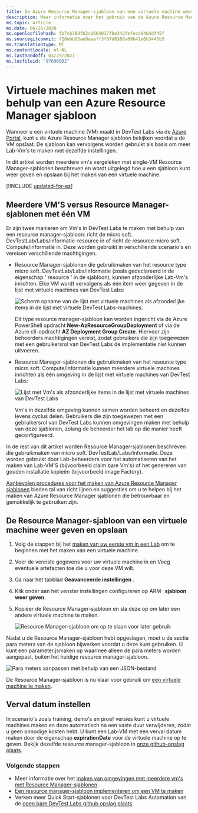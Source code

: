 ```yaml
---
title: De Azure Resource Manager-sjabloon van een virtuele machine weer geven en gebruiken
description: Meer informatie over het gebruik van de Azure Resource Manager-sjabloon van een virtuele machine om andere Vm's te maken
ms.topic: article
ms.date: 06/26/2020
ms.openlocfilehash: fb7cb38dfb2c1664017f0e342fefecdd464df45f
ms.sourcegitcommit: f28ebb95ae9aaaff3f87d8388a09b41e0b3445b5
ms.translationtype: MT
ms.contentlocale: nl-NL
ms.lasthandoff: 03/29/2021
ms.locfileid: "97696002"
---
```

# <a name="create-virtual-machines-using-an-azure-resource-manager-template"></a>Virtuele machines maken met behulp van een Azure Resource Manager sjabloon 

Wanneer u een virtuele machine (VM) maakt in DevTest Labs via de [Azure Portal](https://go.microsoft.com/fwlink/p/?LinkID=525040), kunt u de Azure Resource Manager sjabloon bekijken voordat u de VM opslaat. De sjabloon kan vervolgens worden gebruikt als basis om meer Lab-Vm's te maken met dezelfde instellingen.

In dit artikel worden meerdere vm's vergeleken met single-VM Resource Manager-sjablonen beschreven en wordt uitgelegd hoe u een sjabloon kunt weer geven en opslaan bij het maken van een virtuele machine.

[!INCLUDE [updated-for-az](../../includes/updated-for-az.md)]

## <a name="multi-vm-vs-single-vm-resource-manager-templates"></a>Meerdere VM'S versus Resource Manager-sjablonen met één VM
Er zijn twee manieren om Vm's in DevTest Labs te maken met behulp van een resource manager-sjabloon: richt de micro soft. DevTestLab/Labs/informatie-resource in of richt de resource micro soft. Compute/informatie in. Deze worden gebruikt in verschillende scenario's en vereisen verschillende machtigingen.

- Resource Manager-sjablonen die gebruikmaken van het resource type micro soft. DevTestLab/Labs/informatie (zoals gedeclareerd in de eigenschap ' resource ' in de sjabloon), kunnen afzonderlijke Lab-Vm's inrichten. Elke VM wordt vervolgens als één item weer gegeven in de lijst met virtuele machines van DevTest Labs:

   ![Scherm opname van de lijst met virtuele machines als afzonderlijke items in de lijst met virtuele DevTest Labs-machines.](./media/devtest-lab-use-arm-template/devtestlab-lab-vm-single-item.png)

   Dit type resource manager-sjabloon kan worden ingericht via de Azure PowerShell opdracht **New-AzResourceGroupDeployment** of via de Azure cli-opdracht **AZ Deployment Group Create**. Hiervoor zijn beheerders machtigingen vereist, zodat gebruikers die zijn toegewezen met een gebruikersrol van DevTest Labs de implementatie niet kunnen uitvoeren. 

- Resource Manager-sjablonen die gebruikmaken van het resource type micro soft. Compute/informatie kunnen meerdere virtuele machines inrichten als één omgeving in de lijst met virtuele machines van DevTest Labs:

   ![Lijst met Vm's als afzonderlijke items in de lijst met virtuele machines van DevTest Labs](./media/devtest-lab-use-arm-template/devtestlab-lab-vm-single-environment.png)

   Vm's in dezelfde omgeving kunnen samen worden beheerd en dezelfde levens cyclus delen. Gebruikers die zijn toegewezen met een gebruikersrol van DevTest Labs kunnen omgevingen maken met behulp van deze sjablonen, zolang de beheerder het lab op die manier heeft geconfigureerd.

In de rest van dit artikel worden Resource Manager-sjablonen beschreven die gebruikmaken van micro soft. DevTestLab/Labs/informatie. Deze worden gebruikt door Lab-beheerders voor het automatiseren van het maken van Lab-VM'S (bijvoorbeeld claim bare Vm's) of het genereren van gouden installatie kopieën (bijvoorbeeld image Factory).

[Aanbevolen procedures voor het maken van Azure Resource Manager sjablonen](../azure-resource-manager/templates/template-best-practices.md) bieden tal van richt lijnen en suggesties om u te helpen bij het maken van Azure Resource Manager sjablonen die betrouwbaar en gemakkelijk te gebruiken zijn.

## <a name="view-and-save-a-virtual-machines-resource-manager-template"></a>De Resource Manager-sjabloon van een virtuele machine weer geven en opslaan
1. Volg de stappen bij het [maken van uw eerste vm in een Lab](tutorial-create-custom-lab.md#add-a-vm-to-the-lab) om te beginnen met het maken van een virtuele machine.
1. Voer de vereiste gegevens voor uw virtuele machine in en Voeg eventuele artefacten toe die u voor deze VM wilt.
1. Ga naar het tabblad **Geavanceerde instellingen** . 
1. Klik onder aan het venster instellingen configureren op ARM- **sjabloon weer geven**.
1. Kopieer de Resource Manager-sjabloon en sla deze op om later een andere virtuele machine te maken.

   ![Resource Manager-sjabloon om op te slaan voor later gebruik](./media/devtest-lab-use-arm-template/devtestlab-lab-copy-rm-template.png)

Nadat u de Resource Manager-sjabloon hebt opgeslagen, moet u de sectie para meters van de sjabloon bijwerken voordat u deze kunt gebruiken. U kunt een parameter.jsmaken op waarmee alleen de para meters worden aangepast, buiten het huidige resource manager-sjabloon. 

![Para meters aanpassen met behulp van een JSON-bestand](./media/devtest-lab-use-arm-template/devtestlab-lab-custom-params.png)

De Resource Manager-sjabloon is nu klaar voor gebruik om [een virtuele machine te maken](devtest-lab-create-environment-from-arm.md).

## <a name="set-expiration-date"></a>Verval datum instellen
In scenario's zoals training, demo's en proef versies kunt u virtuele machines maken en deze automatisch na een vaste duur verwijderen, zodat u geen onnodige kosten hebt. U kunt een Lab-VM met een verval datum maken door de eigenschap **expirationDate** voor de virtuele machine op te geven. Bekijk dezelfde resource manager-sjabloon in [onze github-opslag plaats](https://github.com/Azure/azure-devtestlab/tree/master/samples/DevTestLabs/QuickStartTemplates/101-dtl-create-vm-username-pwd-customimage-with-expiration).



### <a name="next-steps"></a>Volgende stappen
* Meer informatie over het [maken van omgevingen met meerdere vm's met Resource Manager-sjablonen](devtest-lab-create-environment-from-arm.md).
* [Een resource manager-sjabloon implementeren om een VM te maken](devtest-lab-create-environment-from-arm.md#automate-deployment-of-environments)
* Verken meer Quick Start-sjablonen voor DevTest Labs Automation van de [open bare DevTest Labs github opslag plaats](https://github.com/Azure/azure-quickstart-templates).
